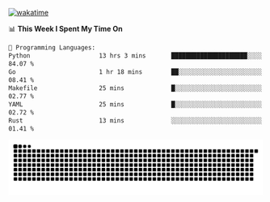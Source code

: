 [![wakatime](https://wakatime.com/badge/user/384f91c6-4eee-411f-8f3b-1b691f58a544.svg)](https://wakatime.com/@384f91c6-4eee-411f-8f3b-1b691f58a544)

<!--START_SECTION:waka-->
📊 **This Week I Spent My Time On** 

```text
💬 Programming Languages: 
Python                   13 hrs 3 mins       █████████████████████░░░░   84.07 % 
Go                       1 hr 18 mins        ██░░░░░░░░░░░░░░░░░░░░░░░   08.41 % 
Makefile                 25 mins             █░░░░░░░░░░░░░░░░░░░░░░░░   02.77 % 
YAML                     25 mins             █░░░░░░░░░░░░░░░░░░░░░░░░   02.72 % 
Rust                     13 mins             ░░░░░░░░░░░░░░░░░░░░░░░░░   01.41 % 
```


<!--END_SECTION:waka-->

<picture>
  <source media="(prefers-color-scheme: dark)" srcset="https://raw.githubusercontent.com/fuwx295/fuwx295/output/github-contribution-grid-snake-dark.svg">
  <source media="(prefers-color-scheme: light)" srcset="https://raw.githubusercontent.com/fuwx295/fuwx295/output/github-contribution-grid-snake.svg">
  <img alt="github contribution grid snake animation" src="https://raw.githubusercontent.com/fuwx295/fuwx295/output/github-contribution-grid-snake.svg">
</picture>
